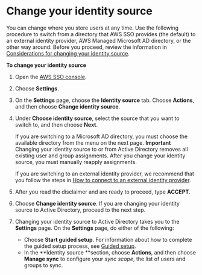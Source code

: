 # Change your identity source<a name="manage-your-identity-source-change"></a>

You can change where you store users at any time\. Use the following procedure to switch from a directory that AWS SSO provides \(the default\) to an external identity provider, AWS Managed Microsoft AD directory, or the other way around\. Before you proceed, review the information in [Considerations for changing your identity source](manage-your-identity-source-considerations.md)\.

**To change your identity source**

1. Open the [AWS SSO console](https://console.aws.amazon.com/singlesignon)\.

1. Choose **Settings**\.

1. On the **Settings** page, choose the **Identity source** tab\. Choose **Actions**, and then choose **Change identity source**\.

1. Under **Choose identity source**, select the source that you want to switch to, and then choose **Next**\. 

   If you are switching to a Microsoft AD directory, you must choose the available directory from the menu on the next page\. 
**Important**  
Changing your identity source to or from Active Directory removes all existing user and group assignments\. After you change your identity source, you must manually reapply assignments\.

   If you are switching to an external identity provider, we recommend that you follow the steps in [How to connect to an external identity provider](manage-your-identity-source-idp.md#how-to-connect-idp)\.

1. After you read the disclaimer and are ready to proceed, type **ACCEPT**\.

1. Choose **Change identity source**\. If you are changing your identity source to Active Directory, proceed to the next step\.

1. Changing your identity source to Active Directory takes you to the **Settings** page\. On the **Settings** page, do either of the following:
   + Choose **Start guided setup**\. For information about how to complete the guided setup process, see [Guided setup](provision-users-from-ad-configurable-ADsync.md#manage-sync-guided-setup-configurable-ADsync)\.
   + In the **Identity source **section, choose **Actions**, and then choose **Manage sync** to configure your *sync scope*, the list of users and groups to sync\.